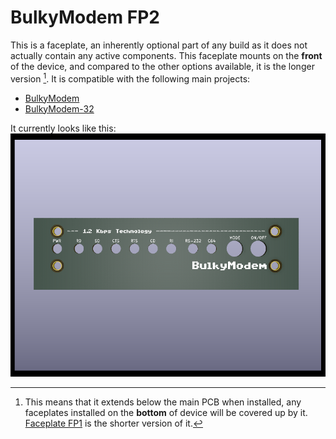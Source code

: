 # BulkyModem FP2
This is a faceplate, an inherently optional part of any build as it does not actually contain any active components. This faceplate mounts on the **front** of the device, and compared to the other options available, it is the longer version [^1]. It is compatible with the following main projects:
- [BulkyModem](https://github.com/tebl/BulkyModem/tree/main/BulkyModem%20Module)
- [BulkyModem-32](https://github.com/tebl/BulkyModem/tree/main/BulkyModem-32%20Module)

It currently looks like this:
![Preview](https://raw.githubusercontent.com/tebl/BulkyModem/main/gallery/BulkyModem%20FP2.png)

[^1]: This means that it extends below the main PCB when installed, any faceplates installed on the **bottom** of device will be covered up by it. [Faceplate FP1](https://github.com/tebl/BulkyModem/tree/main/faceplates/BulkyModem%20FP2) is the shorter version of it.